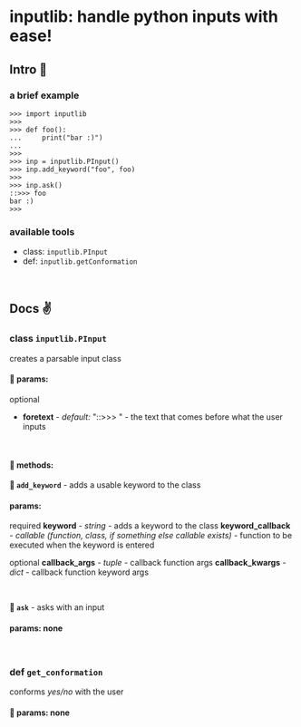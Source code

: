 # inputlib: handle python inputs with ease!

## Intro :metal:

### a brief example

```
>>> import inputlib
>>>
>>> def foo():
...     print("bar :)")
...
>>>
>>> inp = inputlib.PInput()
>>> inp.add_keyword("foo", foo)
>>>
>>> inp.ask()
::>>> foo
bar :)
>>>
```

### available tools

* class: `inputlib.PInput`
* def: `inputlib.getConformation`

<br>

## Docs :v:

### class `inputlib.PInput`
creates a parsable input class

#### :sake: params:

optional
* **foretext** - *default:* "::>>> " - the text that comes before what the user inputs
<br>

#### :pineapple: methods:

**:watermelon: `add_keyword`** - adds a usable keyword to the class

#### params:

required
**keyword** - *string* - adds a keyword to the class
**keyword_callback** - *callable (function, class, if something else callable exists)* - function to be executed when the keyword is entered
    
optional
**callback_args** - *tuple* - callback function args
**callback_kwargs** - *dict* - callback function keyword args

<br>

**:watermelon: `ask`** - asks with an input

#### params: none
<br>

### def `get_conformation`
conforms *yes/no* with the user
#### :sake: params: none
